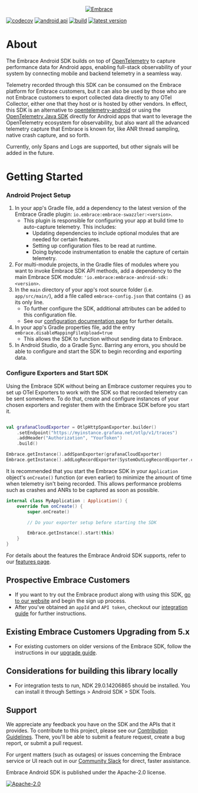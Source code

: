 <p align="center">
  <a href="https://embrace.io/?utm_source=github&utm_medium=logo" target="_blank">
    <picture>
      <source srcset="https://embrace.io/docs/images/embrace_logo_white-text_transparent-bg_400x200.svg" media="(prefers-color-scheme: dark)" />
      <source srcset="https://embrace.io/docs/images/embrace_logo_black-text_transparent-bg_400x200.svg" media="(prefers-color-scheme: light), (prefers-color-scheme: no-preference)" />
      <img src="https://embrace.io/docs/images/embrace_logo_black-text_transparent-bg_400x200.svg" alt="Embrace">
    </picture>
  </a>
</p>

[![codecov](https://codecov.io/gh/embrace-io/embrace-android-sdk/graph/badge.svg?token=4kNC8ceoVB)](https://codecov.io/gh/embrace-io/embrace-android-sdk)
[![android api](https://img.shields.io/badge/Android_API-21-green.svg "Android min API 21")](https://dash.embrace.io/signup/)
[![build](https://img.shields.io/github/actions/workflow/status/embrace-io/embrace-android-sdk/ci-gradle.yml)](https://github.com/embrace-io/embrace-android-sdk/actions)
[![latest version](https://shields.io/github/v/release/embrace-io/embrace-android-sdk)](https://shields.io/github/v/release/embrace-io/embrace-android-sdk)

# About
The Embrace Android SDK builds on top of [OpenTelemetry](https://opentelemetry.io) to capture performance data for 
Android apps, enabling full-stack observability of your system by connecting mobile and backend telemetry in a seamless way.

Telemetry recorded through this SDK can be consumed on the Embrace platform for Embrace customers, but it can also be used by those who are
not Embrace customers to export collected data directly to any OTel Collector, either one that they host or is hosted by other vendors. 
In effect, this SDK is an alternative to [opentelemetry-android](https://github.com/open-telemetry/opentelemetry-android) or using the [OpenTelemetry Java SDK](https://github.com/open-telemetry/opentelemetry-java) directly for Android apps that want to leverage the 
OpenTelemetry ecosystem for observability, but also want all the advanced telemetry capture that Embrace is known for, like ANR thread sampling, native crash
capture, and so forth.

Currently, only Spans and Logs are supported, but other signals will be added in the future.

# Getting Started
### Android Project Setup
1. In your app's Gradle file, add a dependency to the latest version of the Embrace Gradle plugin: `io.embrace:embrace-swazzler:<version>`.
   - This plugin is responsible for configuring your app at build time to auto-capture telemetry. This includes:
     - Updating dependencies to include optional modules that are needed for certain features.
     - Setting up configuration files to be read at runtime.
     - Doing bytecode instrumentation to enable the capture of certain telemetry.
2. For multi-module projects, in the Gradle files of modules where you want to invoke Embrace SDK API methods, add a dependency to the main Embrace SDK module: `'io.embrace:embrace-android-sdk:<version>`.
3. In the `main` directory of your app's root source folder (i.e. `app/src/main/`), add a file called `embrace-config.json` that contains `{}` as its only line.
   - To further configure the SDK, additional attributes can be added to this configuration file. 
   - See our [configuration documentation page](https://embrace.io/docs/android/features/configuration-file/) for further details.
4. In your app's Gradle properties file, add the entry `embrace.disableMappingFileUpload=true`
   - This allows the SDK to function without sending data to Embrace.
5. In Android Studio, do a Gradle Sync. Barring any errors, you should be able to configure and start the SDK to begin recording and exporting data.

### Configure Exporters and Start SDK
Using the Embrace SDK without being an Embrace customer requires you to set up OTel Exporters to work with the SDK so that recorded telemetry can be sent somewhere. 
To do that, create and configure instances of your chosen exporters and register them with the Embrace SDK before you start it.

```kotlin

val grafanaCloudExporter = OtlpHttpSpanExporter.builder()
    .setEndpoint("https://myinstance.grafana.net/otlp/v1/traces")
    .addHeader("Authorization", "YourToken")
    .build()

Embrace.getInstance().addSpanExporter(grafanaCloudExporter)
Embrace.getInstance().addLogRecordExporter(SystemOutLogRecordExporter.create())

```

It is recommended that you start the Embrace SDK in your `Application` object's `onCreate()` function (or even earlier) to minimize
the amount of time when telemetry isn't being recorded. This allows performance problems such as crashes and ANRs to be captured as soon
as possible.

```kotlin
internal class MyApplication : Application() {
    override fun onCreate() {
        super.onCreate()

        // Do your exporter setup before starting the SDK

        Embrace.getInstance().start(this)
    }
}
```

For details about the features the Embrace Android SDK supports, refer to our [features page](https://embrace.io/docs/android/features/).

## Prospective Embrace Customers
- If you want to try out the Embrace product along with using this SDK, [go to our website](https://dash.embrace.io/signup/) and begin the sign up process.
- After you've obtained an `appId` and `API token`, checkout our [integration guide](https://embrace.io/docs/android/integration/) for further instructions.

## Existing Embrace Customers Upgrading from 5.x
- For existing customers on older versions of the Embrace SDK, follow the instructions in our [upgrade guide](https://github.com/embrace-io/embrace-android-sdk/blob/main/UPGRADING.md).

## Considerations for building this library locally
- For integration tests to run, NDK 29.0.14206865 should be installed. You can install it through Settings > Android SDK > SDK Tools.

## Support 

We appreciate any feedback you have on the SDK and the APIs that it provides. To contribute to this project, please see our [Contribution Guidelines](https://github.com/embrace-io/embrace-android-sdk/blob/master/CONTRIBUTING.md). There, you'll be able to submit a feature request, create a bug report, or submit a pull request.

For urgent matters (such as outages) or issues concerning the Embrace service or UI reach out in our [Community Slack](https://join.slack.com/t/embraceio-community/shared_invite/zt-ywr4jhzp-DLROX0ndN9a0soHMf6Ksow) for direct, faster assistance.

Embrace Android SDK is published under the Apache-2.0 license. 

[![Apache-2.0](https://img.shields.io/badge/license-Apache--2.0-orange)](./LICENSE.txt)
